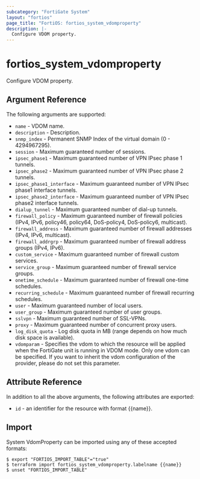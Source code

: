 ```yaml
---
subcategory: "FortiGate System"
layout: "fortios"
page_title: "FortiOS: fortios_system_vdomproperty"
description: |-
  Configure VDOM property.
---
```


# fortios_system_vdomproperty
Configure VDOM property.

## Argument Reference

The following arguments are supported:

* `name` - VDOM name.
* `description` - Description.
* `snmp_index` - Permanent SNMP Index of the virtual domain (0 - 4294967295).
* `session` - Maximum guaranteed number of sessions.
* `ipsec_phase1` - Maximum guaranteed number of VPN IPsec phase 1 tunnels.
* `ipsec_phase2` - Maximum guaranteed number of VPN IPsec phase 2 tunnels.
* `ipsec_phase1_interface` - Maximum guaranteed number of VPN IPsec phase1 interface tunnels.
* `ipsec_phase2_interface` - Maximum guaranteed number of VPN IPsec phase2 interface tunnels.
* `dialup_tunnel` - Maximum guaranteed number of dial-up tunnels.
* `firewall_policy` - Maximum guaranteed number of firewall policies (IPv4, IPv6, policy46, policy64, DoS-policy4, DoS-policy6, multicast).
* `firewall_address` - Maximum guaranteed number of firewall addresses (IPv4, IPv6, multicast).
* `firewall_addrgrp` - Maximum guaranteed number of firewall address groups (IPv4, IPv6).
* `custom_service` - Maximum guaranteed number of firewall custom services.
* `service_group` - Maximum guaranteed number of firewall service groups.
* `onetime_schedule` - Maximum guaranteed number of firewall one-time schedules.
* `recurring_schedule` - Maximum guaranteed number of firewall recurring schedules.
* `user` - Maximum guaranteed number of local users.
* `user_group` - Maximum guaranteed number of user groups.
* `sslvpn` - Maximum guaranteed number of SSL-VPNs.
* `proxy` - Maximum guaranteed number of concurrent proxy users.
* `log_disk_quota` - Log disk quota in MB (range depends on how much disk space is available).
* `vdomparam` - Specifies the vdom to which the resource will be applied when the FortiGate unit is running in VDOM mode. Only one vdom can be specified. If you want to inherit the vdom configuration of the provider, please do not set this parameter.


## Attribute Reference

In addition to all the above arguments, the following attributes are exported:
* `id` - an identifier for the resource with format {{name}}.

## Import

System VdomProperty can be imported using any of these accepted formats:
```
$ export "FORTIOS_IMPORT_TABLE"="true"
$ terraform import fortios_system_vdomproperty.labelname {{name}}
$ unset "FORTIOS_IMPORT_TABLE"
```
